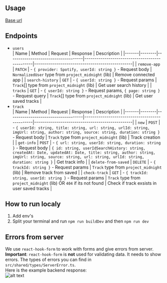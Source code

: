 ## Usage

[Base url](https://project-midnight-backend.onrender.com/)

## Endpoints

- `users`
  <br>
  | Name | Method | Request | Response | Description |
  |-------|--------|-------------------------------------|------------------------------------------------|-------------------------------------------------|
  | `remove-app` | `PATCH` | - `{ provider: Spotify, userId: string }` - Request body | `NormalizedUser` type from `project_midnight` (lib) | Remove connected app |
  | `search-history` | `GET` | - `{ userId: string }` - Request params | `Track`[] type from `project_midnight` (lib) | Get user search history |
  | `tracks` | `GET` | - `{ userId: string }` - Request params, `{ page: string }` - Request query | `Track`[] type from `project_midnight` (lib) | Get user saved tracks |
- `track`
  <br>
  | Name | Method | Request | Response | Description |
  |-------|--------|-------------------------------------|------------------------------------------------|-------------------------------------------------|
  | `new` | `POST` | - `{ userId: string, title: string, url: string, urlId: string, imgUrl: string, author: string, source: string, duration: string }` - Request body | `Track` type from `project_midnight` (lib) | Track creation |
  | `get-info` | `POST` | - `{ url: string, userId: string, duration: string }` - Request body | `{ id: string, userIdSearchHistory: string, createdAt: Date, updatedAt: Date, title: string, author: string, imgUrl: string, source: string, url: string, urlId: string, duration: string }` | Get track info |
  | `delete-from-saved` | `DELETE` | - `{ trackId: string }` - Request params | `Track` type from `project_midnight` (lib) | Remove track from saved |
  | `check-track` | `GET` | - `{ trackId: string, userId: string }` - Request params | `Track` type from `project_midnight` (lib) OR `404` if its not found | Check if track exsists in user saved tracks |

## How to run localy

1. Add env's
2. Split your terminal and run `npm run buildDev` and then `npm run dev`

## Errors from server

We use `react-hook-form` to work with forms and give errors from server.
<br>
**Important**: `react-hook-form` is **not** used for validating data. It needs to show errors. The types of errors you can find in `src/shared/types/ServerError.ts`.
<br>
Here is the example backend response:
<br>
![alt text](https://iili.io/JM7u6Qe.jpg)
